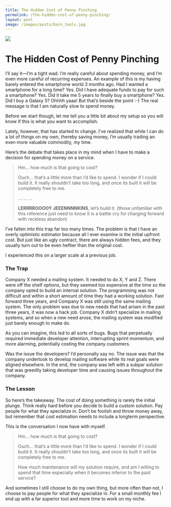 ```yaml
---
title: The Hidden Cost of Penny Pinching
permalink: /the-hidden-cost-of-penny-pinching/ 
layout: post
image: /images/posts/barn_tools.jpg
---
```


<img src="{{ page.image }}">

# The Hidden Cost of Penny Pinching
<!-- <h2 class="subtitle">From download to upload</h2> -->

I’ll say it—I’m a tight wad. I’m really careful about spending money, and I’m even more careful of recurring expenses. An example of this is my having barely entered the smartphone world 3 months ago. Had I wanted a smartphone for a long time? Yes. Did I have adequate funds to pay for such a smartphone? Yes. Did it take me 5 years to finally buy a smartphone? Yes. Did I buy a Galaxy 5? Ohhhh yaaa! But that’s beside the point :-) The real message is that I am naturally slow to spend money.

Before we start though, let me tell you a little bit about my setup so you will know if this is what you want to accomplish.

Lately, however, that has started to change. I’ve realized that while I can do a lot of things on my own, thereby saving money, I’m usually trading an even more valuable commodity, my time.

Here’s the debate that takes place in my mind when I have to make a decision for spending money on a service.

>Hm… how much is that going to cost?
>
>Ouch… that’s a little more than I’d like to spend. I wonder if I could build it. It really shouldn’t take too long, and once its built it will be completely free to me.
>
>… … …
>
> **LERRRROOOOY JEEENNNNKINS**, let’s build it. (those unfamiliar with this reference just need to know it is a battle cry for charging forward with reckless abandon)

I’ve fallen into this trap far too many times. The problem is that I have an overly optimistic estimator because all I ever examine is the initial upfront cost. But just like an ugly contract, there are always hidden fees, and they usually turn out to be even heftier than the original cost.

I experienced this on a larger scale at a previous job.

### The Trap

Company X needed a mailing system. It needed to do X, Y and Z. There were off the shelf options, but they seemed too expensive at the time so the company opted to build an internal solution. The programming was not difficult and within a short amount of time they had a working solution. Fast forward three years, and Company X was still using the same mailing system. The only problem was due to new needs that had arisen in the past three years, it was now a hack job. Company X didn’t specialize in mailing systems, and so when a new need arose, the mailing system was modified just barely enough to make do.

As you can imagine, this led to all sorts of bugs. Bugs that perpetually required  immediate developer attention, interrupting sprint momentum, and more alarming, potentially costing the company customers.

Was the issue the developers? I’d personally say no. The issue was that the company undertook to develop mailing software while its real goals were aligned elsewhere. In the end, the company was left with a subpar solution that was greedily taking developer time and causing issues throughout the company.

### The Lesson

So here’s the takeaway. The cost of doing something is rarely the initial plunge. Think really hard before you decide to build a custom solution. Pay people for what they specialize in. Don’t be foolish and throw money away, but remember that cost estimation needs to include a longterm perspective.

This is the conversation I now have with myself.

>Hm… how much is that going to cost?
>
>Ouch… that’s a little more than I’d like to spend. I wonder if I could build it. It really shouldn’t take too long, and once its built it will be completely free to me. 
>
>How much maintenance will my solution require, and am I willing to spend that time especially when it becomes inferior to the paid service?

And sometimes I still choose to do my own thing, but more often than not, I choose to pay people for what they specialize in. For a small monthly fee I end up with a far superior tool and more time to work on my niche.